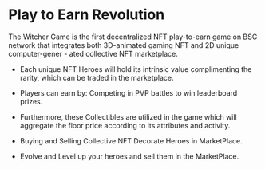 # Play to Earn Revolution

The Witcher Game is the first decentralized NFT play-to-earn game on BSC network that integrates both 3D-animated gaming NFT and 2D unique computer-gener - ated collective NFT marketplace.

* Each unique NFT Heroes will hold its intrinsic value complimenting the rarity, which can be traded in the marketplace.

* Players can earn by: Competing in PVP battles to win leaderboard prizes.

* Furthermore, these Collectibles are utilized in the game which will aggregate the floor price according to its attributes and activity.

* Buying and Selling Collective NFT Decorate Heroes in MarketPlace.

* Evolve and Level up your heroes and sell them in the MarketPlace.

